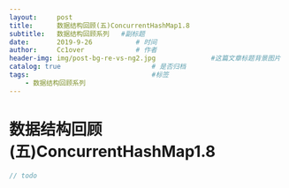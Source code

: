 ```yaml
---
layout:     post   				    
title:      数据结构回顾(五)ConcurrentHashMap1.8
subtitle:   数据结构回顾系列   #副标题
date:       2019-9-26		   	# 时间
author:     Cc1over				# 作者
header-img: img/post-bg-re-vs-ng2.jpg              #这篇文章标题背景图片
catalog: true 						# 是否归档
tags:								#标签
    - 数据结构回顾系列
---
```


# 数据结构回顾(五)ConcurrentHashMap1.8

```java
// todo
```

